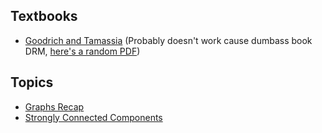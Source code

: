 ## Textbooks
- [Goodrich and Tamassia](https://r4.vlereader.com/Reader?ean=9781119028482) (Probably doesn't work cause dumbass book DRM, [here's a random PDF](https://canvas.projekti.info/ebooks/Algorithm%20Design%20and%20Applications%5BA4%5D.pdf))

## Topics
- [Graphs Recap](Graphs%20Recap.md)
- [Strongly Connected Components](Strongly%20Connected%20Components.md)